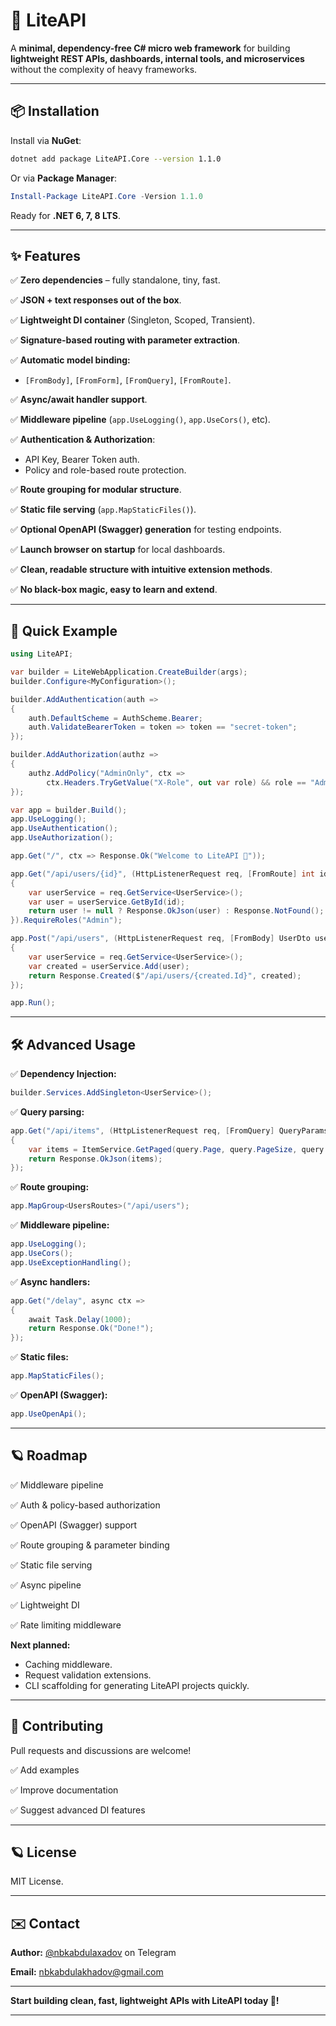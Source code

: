 ﻿# 🚀 LiteAPI

A **minimal, dependency-free C# micro web framework** for building **lightweight REST APIs, dashboards, internal tools, and microservices** without the complexity of heavy frameworks.

---

## 📦 Installation

Install via **NuGet**:

```bash
dotnet add package LiteAPI.Core --version 1.1.0
```

Or via **Package Manager**:

```powershell
Install-Package LiteAPI.Core -Version 1.1.0
```

Ready for **.NET 6, 7, 8 LTS**.

---

## ✨ Features

✅ **Zero dependencies** – fully standalone, tiny, fast.

✅ **JSON + text responses out of the box**.

✅ **Lightweight DI container** (Singleton, Scoped, Transient).

✅ **Signature-based routing with parameter extraction**.

✅ **Automatic model binding:**

* `[FromBody]`, `[FromForm]`, `[FromQuery]`, `[FromRoute]`.


✅ **Async/await handler support**.

✅ **Middleware pipeline** (`app.UseLogging()`, `app.UseCors()`, etc).

✅ **Authentication & Authorization**:

* API Key, Bearer Token auth.
* Policy and role-based route protection.

✅ **Route grouping for modular structure**.

✅ **Static file serving** (`app.MapStaticFiles()`).

✅ **Optional OpenAPI (Swagger) generation** for testing endpoints.

✅ **Launch browser on startup** for local dashboards.

✅ **Clean, readable structure with intuitive extension methods**.

✅ **No black-box magic, easy to learn and extend**.

---

## 🚀 Quick Example

```csharp
using LiteAPI;

var builder = LiteWebApplication.CreateBuilder(args);
builder.Configure<MyConfiguration>();

builder.AddAuthentication(auth =>
{
    auth.DefaultScheme = AuthScheme.Bearer;
    auth.ValidateBearerToken = token => token == "secret-token";
});

builder.AddAuthorization(authz =>
{
    authz.AddPolicy("AdminOnly", ctx =>
        ctx.Headers.TryGetValue("X-Role", out var role) && role == "Admin");
});

var app = builder.Build();
app.UseLogging();
app.UseAuthentication();
app.UseAuthorization();

app.Get("/", ctx => Response.Ok("Welcome to LiteAPI 🚀"));

app.Get("/api/users/{id}", (HttpListenerRequest req, [FromRoute] int id) =>
{
    var userService = req.GetService<UserService>();
    var user = userService.GetById(id);
    return user != null ? Response.OkJson(user) : Response.NotFound();
}).RequireRoles("Admin");

app.Post("/api/users", (HttpListenerRequest req, [FromBody] UserDto user) =>
{
    var userService = req.GetService<UserService>();
    var created = userService.Add(user);
    return Response.Created($"/api/users/{created.Id}", created);
});

app.Run();
```

---

## 🛠️ Advanced Usage

✅ **Dependency Injection:**

```csharp
builder.Services.AddSingleton<UserService>();
```

✅ **Query parsing:**

```csharp
app.Get("/api/items", (HttpListenerRequest req, [FromQuery] QueryParams query) =>
{
    var items = ItemService.GetPaged(query.Page, query.PageSize, query.Search);
    return Response.OkJson(items);
});
```

✅ **Route grouping:**

```csharp
app.MapGroup<UsersRoutes>("/api/users");
```

✅ **Middleware pipeline:**

```csharp
app.UseLogging();
app.UseCors();
app.UseExceptionHandling();
```

✅ **Async handlers:**

```csharp
app.Get("/delay", async ctx =>
{
    await Task.Delay(1000);
    return Response.Ok("Done!");
});
```

✅ **Static files:**

```csharp
app.MapStaticFiles();
```

✅ **OpenAPI (Swagger):**

```csharp
app.UseOpenApi();
```

---

## 🪐 Roadmap

✅ Middleware pipeline

✅ Auth & policy-based authorization

✅ OpenAPI (Swagger) support

✅ Route grouping & parameter binding

✅ Static file serving

✅ Async pipeline

✅ Lightweight DI

✅ Rate limiting middleware

**Next planned:**

* Caching middleware.
* Request validation extensions.
* CLI scaffolding for generating LiteAPI projects quickly.

---

## 🤝 Contributing

Pull requests and discussions are welcome!

✅ Add examples

✅ Improve documentation

✅ Suggest advanced DI features

---

## 🪐 License

MIT License.

---

## ✉️ Contact

**Author:** [@nbkabdulaxadov](https://t.me/nbkabdulaxadov) on Telegram

**Email:** [nbkabdulakhadov@gmail.com](mailto:nbkabdulakhadov@gmail.com)

---

**Start building clean, fast, lightweight APIs with LiteAPI today 🚀!**

---